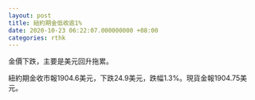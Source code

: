 ```yaml
---
layout: post
title: 紐約期金低收逾1%
date: 2020-10-23 06:22:07.000000000 +08:00
categories: rthk
---
```


金價下跌，主要是美元回升拖累。

紐約期金收市報1904.6美元，下跌24.9美元，跌幅1.3%。現貨金報1904.75美元。
